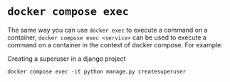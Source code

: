 # `docker compose exec`

The same way you can use `docker exec` to execute a command on a container, `docker compose exec <service>` can be used
to execute a command on a container in the context of docker compose. For example:

Creating a superuser in a django project

```shell
docker compose exec -it python manage.py createsuperuser
```